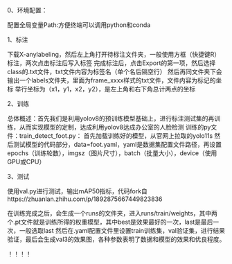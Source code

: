 0、环境配置：

配置全局变量Path:方便终端可以调用python和conda

1、标注

下载X-anylabeling，然后左上角打开待标注文件夹，一般使用方框（快捷键R）标注，两次点击标注后写入标签
完成标注后，点击Export的第一项，然后选择class的.txt文件，txt文件内容为标签名（单个名后隔空行）
然后再同文件夹下会输出一个labels文件夹，里面为frame_xxxx样式的txt文件，文件内容为标记的坐标
举行坐标为（x1，y1，x2，y2），是左上角和右下角总计两点的坐标

2、训练

总体概述：首先我们是利用yolov8的预训练模型基础上，进行标注测试集的再训练，从而实现模型的定制，达成利用yolov8达成办公室的人脸检测
训练的py文件：train_detect_foot.py：
首先加载训练好的模型，从官网上拉取的yolo11s
然后测试模型的代码部分，data=foot.yaml，yaml是数据集配置文件路径，再设置epochs（训练轮数），imgsz（图片尺寸），batch（批量大小），device（使用GPU或CPU）

3、测试

使用val.py进行测试，输出mAP50指标，代码fork自https://zhuanlan.zhihu.com/p/1892875667449823836

在训练完成之后，会生成一个runs的文件夹，进入runs/train/weights，其中两个.pt文件就是训练所得的权重模型，其中best是效果最好的一次，last是最后一次，一般选取last
然后在.yaml配置文件里设置train训练集，val验证集，进行结果验证，最后会生成val3的效果图，各种参数表明了数据和模型的效果和优良程度。



！！！！
